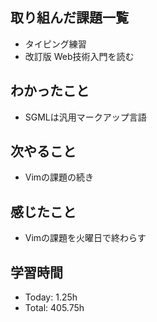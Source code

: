 ## 取り組んだ課題一覧
- タイピング練習
- 改訂版 Web技術入門を読む
## わかったこと
- SGMLは汎用マークアップ言語
## 次やること
- Vimの課題の続き
## 感じたこと
- Vimの課題を火曜日で終わらす
## 学習時間
- Today: 1.25h
- Total: 405.75h